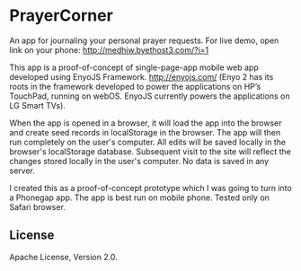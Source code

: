 PrayerCorner
============

An app for journaling your personal prayer requests. For live demo, open link on your phone: http://medhiw.byethost3.com/?i=1

This app is a proof-of-concept of single-page-app mobile web app developed using EnyoJS Framework. http://enyojs.com/
(Enyo 2 has its roots in the framework developed to power the applications on HP’s TouchPad, running on webOS. EnyoJS currently powers the applications on LG Smart TVs).

When the app is opened in a browser, it will load the app into the browser and create seed records in localStorage in the browser. The app will then run completely on the user's computer. All edits will be saved locally in the browser's localStorage database. Subsequent visit to the site will reflect the changes stored locally in the user's computer. No data is saved in any server.

I created this as a proof-of-concept prototype which I was going to turn into a Phonegap app. The app is best run on mobile phone. Tested only on Safari browser.

License
-------
Apache License, Version 2.0.
